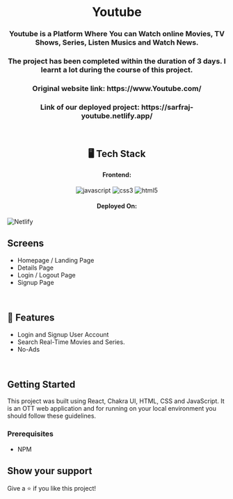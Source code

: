 <h1 align="center">Youtube</h1>

<h3 align="center">Youtube is a Platform Where You can Watch online Movies, TV Shows, Series, Listen Musics and Watch News.</h3>

<h3 align="center">The project has been completed within the duration of 3 days. I learnt a lot during the course of this project.</h3>

<h3 align="center">Original website link: https://www.Youtube.com/</h3>

<h3 align="center">Link of our deployed project: https://sarfraj-youtube.netlify.app/</h3>

<br />

<h2 align="center">🖥️ Tech Stack</h2>

<h4 align="center">Frontend:</h4>

<p align="center">

  <img src="https://img.shields.io/badge/JavaScript-323330?style=for-the-badge&logo=javascript&logoColor=F7DF1E" alt="javascript" />
  <img src="https://img.shields.io/badge/CSS3-1572B6?style=for-the-badge&logo=css3&logoColor=white" alt="css3" />
  <img src="https://img.shields.io/badge/HTML5-E34F26?style=for-the-badge&logo=html5&logoColor=white" alt="html5" />
</p>

<h4 align="center">Deployed On:</h4>

<img src="https://img.shields.io/badge/netlify-deployment-green" alt="Netlify" />

<br />

## Screens

- Homepage / Landing Page
- Details Page
- Login / Logout Page
- Signup Page

 <br />

## 🚀 Features

- Login and Signup User Account
- Search Real-Time Movies and Series.
- No-Ads

<br />
 
## Getting Started

This project was built using React, Chakra UI, HTML, CSS and JavaScript. It is an OTT web application and for running on your local environment you should follow these guidelines.

### Prerequisites

- NPM

## Show your support

Give a ⭐️ if you like this project!
